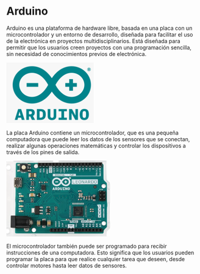 # Arduino


Arduino es una plataforma de hardware libre, basada en una placa con un microcontrolador y un entorno de desarrollo, diseñada para facilitar el uso de la electrónica en proyectos multidisciplinarios. Está diseñada para permitir que los usuarios creen proyectos con una programación sencilla, sin necesidad de conocimientos previos de electrónica. 

![](img/2022-11-30-15-47-39.png)

La placa Arduino contiene un microcontrolador, que es una pequeña computadora que puede leer los datos de los sensores que se conectan, realizar algunas operaciones matemáticas y controlar los dispositivos a través de los pines de salida. 

![](img/2022-11-30-15-48-01.png)

El microcontrolador también puede ser programado para recibir instrucciones de una computadora. Esto significa que los usuarios pueden programar la placa para que realice cualquier tarea que deseen, desde controlar motores hasta leer datos de sensores.
